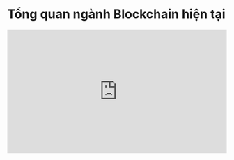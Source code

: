 # Tổng quan ngành Blockchain hiện tại

<div style="position: relative; width: 100%; height: 0; padding-bottom: 56.25%;">
    <iframe src="https://www.youtube.com/embed/n0jDzvLRwuU?si=sHYFMTkSQ7XjVS-e" 
            title="YouTube video player" 
            frameborder="0" 
            allow="accelerometer; autoplay; clipboard-write; encrypted-media; gyroscope; picture-in-picture; web-share" 
            referrerpolicy="strict-origin-when-cross-origin" 
            allowfullscreen 
            style="position: absolute; top: 0; left: 0; width: 100%; height: 100%;">
    </iframe>
</div>